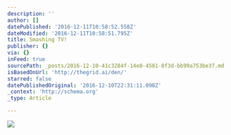 ```yaml
---
description: ''
author: []
datePublished: '2016-12-11T10:58:52.558Z'
dateModified: '2016-12-11T10:58:51.795Z'
title: Smashing TV!
publisher: {}
via: {}
inFeed: true
sourcePath: _posts/2016-12-10-41c3284f-14e8-4581-8f3d-bb99a753be37.md
isBasedOnUrl: 'http://thegrid.ai/den/'
starred: false
datePublishedOriginal: '2016-12-10T22:31:11.098Z'
_context: 'http://schema.org'
_type: Article

---
```

![](https://imgflo.herokuapp.com/graph/2b2431f8e7ba7b0/353f298d9c62408cba29c89d24d79fc2/croprotate.png?cropheight=1590&cropwidth=1814&degrees=0&input=https%3A%2F%2Fthe-grid-user-content.s3-us-west-2.amazonaws.com%2F15457fb7-0e5e-4d71-bf77-e7b631002691.png&x=0&y=31)